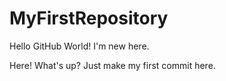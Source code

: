 # MyFirstRepository
Hello GitHub World! I'm new here. 


Herе! What's up? 
Just make my first commit here.
